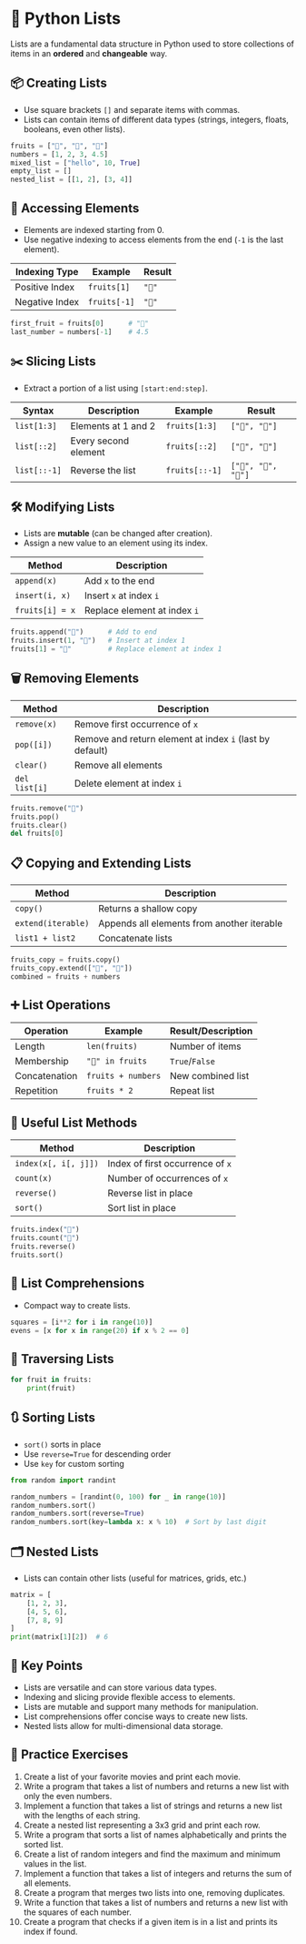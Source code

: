 # 📝 Python Lists

Lists are a fundamental data structure in Python used to store collections of items in an **ordered** and **changeable** way.

## 📦 Creating Lists

- Use square brackets `[]` and separate items with commas.
- Lists can contain items of different data types (strings, integers, floats, booleans, even other lists).

```python
fruits = ["🍎", "🍌", "🍒"]
numbers = [1, 2, 3, 4.5]
mixed_list = ["hello", 10, True]
empty_list = []
nested_list = [[1, 2], [3, 4]]
```

## 🔎 Accessing Elements

- Elements are indexed starting from 0.
- Use negative indexing to access elements from the end (`-1` is the last element).

| Indexing Type   | Example         | Result   |
|-----------------|----------------|----------|
| Positive Index  | `fruits[1]`    | `"🍌"`   |
| Negative Index  | `fruits[-1]`   | `"🍒"`   |

```python
first_fruit = fruits[0]      # "🍎"
last_number = numbers[-1]    # 4.5
```

## ✂️ Slicing Lists

- Extract a portion of a list using `[start:end:step]`.

| Syntax          | Description                | Example           | Result                |
|-----------------|---------------------------|-------------------|-----------------------|
| `list[1:3]`     | Elements at 1 and 2       | `fruits[1:3]`     | `["🍌", "🍒"]`         |
| `list[::2]`     | Every second element      | `fruits[::2]`     | `["🍎", "🍒"]`         |
| `list[::-1]`    | Reverse the list          | `fruits[::-1]`    | `["🍒", "🍌", "🍎"]`    |

## 🛠️ Modifying Lists

- Lists are **mutable** (can be changed after creation).
- Assign a new value to an element using its index.

| Method                | Description                          |
|-----------------------|--------------------------------------|
| `append(x)`           | Add `x` to the end                   |
| `insert(i, x)`        | Insert `x` at index `i`              |
| `fruits[i] = x`       | Replace element at index `i`         |

```python
fruits.append("🥭")      # Add to end
fruits.insert(1, "🥑")   # Insert at index 1
fruits[1] = "🥭"         # Replace element at index 1
```

## 🗑️ Removing Elements

| Method                | Description                          |
|-----------------------|--------------------------------------|
| `remove(x)`           | Remove first occurrence of `x`       |
| `pop([i])`            | Remove and return element at index `i` (last by default) |
| `clear()`             | Remove all elements                  |
| `del list[i]`         | Delete element at index `i`          |

```python
fruits.remove("🍒")
fruits.pop()
fruits.clear()
del fruits[0]
```

## 📋 Copying and Extending Lists

| Method                | Description                          |
|-----------------------|--------------------------------------|
| `copy()`              | Returns a shallow copy               |
| `extend(iterable)`    | Appends all elements from another iterable |
| `list1 + list2`       | Concatenate lists                    |

```python
fruits_copy = fruits.copy()
fruits_copy.extend(["🍊", "🍋"])
combined = fruits + numbers
```

## ➕ List Operations

| Operation             | Example                | Result/Description      |
|-----------------------|------------------------|------------------------|
| Length                | `len(fruits)`          | Number of items        |
| Membership            | `"🥭" in fruits`        | `True`/`False`         |
| Concatenation         | `fruits + numbers`     | New combined list      |
| Repetition            | `fruits * 2`           | Repeat list            |

## 🧰 Useful List Methods

| Method                | Description                          |
|-----------------------|--------------------------------------|
| `index(x[, i[, j]])`  | Index of first occurrence of `x`     |
| `count(x)`            | Number of occurrences of `x`         |
| `reverse()`           | Reverse list in place                |
| `sort()`              | Sort list in place                   |

```python
fruits.index("🍎")
fruits.count("🍒")
fruits.reverse()
fruits.sort()
```

## 🧮 List Comprehensions

- Compact way to create lists.

```python
squares = [i**2 for i in range(10)]
evens = [x for x in range(20) if x % 2 == 0]
```

## 🔁 Traversing Lists

```python
for fruit in fruits:
    print(fruit)
```

## 🔃 Sorting Lists

- `sort()` sorts in place
- Use `reverse=True` for descending order
- Use `key` for custom sorting

```python
from random import randint

random_numbers = [randint(0, 100) for _ in range(10)]
random_numbers.sort()
random_numbers.sort(reverse=True)
random_numbers.sort(key=lambda x: x % 10)  # Sort by last digit
```

## 🗂️ Nested Lists

- Lists can contain other lists (useful for matrices, grids, etc.)

```python
matrix = [
    [1, 2, 3],
    [4, 5, 6],
    [7, 8, 9]
]
print(matrix[1][2])  # 6
```

## 📝 Key Points

- Lists are versatile and can store various data types.
- Indexing and slicing provide flexible access to elements.
- Lists are mutable and support many methods for manipulation.
- List comprehensions offer concise ways to create new lists.
- Nested lists allow for multi-dimensional data storage.

## 🧪 Practice Exercises

1. Create a list of your favorite movies and print each movie.
2. Write a program that takes a list of numbers and returns a new list with only the even numbers.
3. Implement a function that takes a list of strings and returns a new list with the lengths of each string.
4. Create a nested list representing a 3x3 grid and print each row.
5. Write a program that sorts a list of names alphabetically and prints the sorted list.
6. Create a list of random integers and find the maximum and minimum values in the list.
7. Implement a function that takes a list of integers and returns the sum of all elements.
8. Create a program that merges two lists into one, removing duplicates.
9. Write a function that takes a list of numbers and returns a new list with the squares of each number.
10. Create a program that checks if a given item is in a list and prints its index if found.
